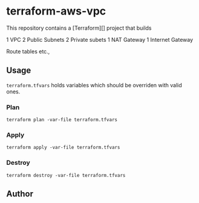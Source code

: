 # terraform-aws-vpc

This repository contains a [Terraform][] project that builds 

1 VPC
2 Public Subnets
2 Private subets
1 NAT Gateway
1 Internet Gateway

Route tables etc.,

## Usage

`terraform.tfvars` holds variables which should be overriden with valid ones.

### Plan

```
terraform plan -var-file terraform.tfvars
```

### Apply

```
terraform apply -var-file terraform.tfvars
```

### Destroy

```
terraform destroy -var-file terraform.tfvars
```

## Author


